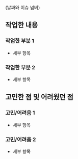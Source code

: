 (날짜와 이슈 넘버)

## 작업한 내용
### 작업한 부분 1
- 세부 항목
### 작업한 부분 2
- 세부 항목

## 고민한 점 및 어려웠던 점
### 고민/어려움 1
- 세부 항목
### 고민/어려움 2
- 세부 항목
